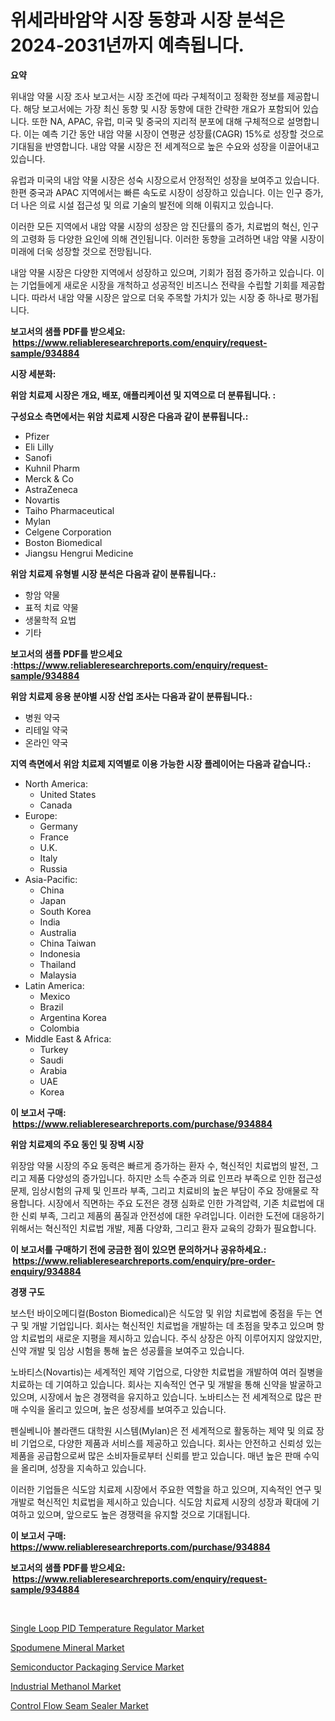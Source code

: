 <p><h1>위세라바암약 시장 동향과 시장 분석은 2024-2031년까지 예측됩니다.</h1></p><p><strong>요약</strong></p>
<p><p>위내암 약물 시장 조사 보고서는 시장 조건에 따라 구체적이고 정확한 정보를 제공합니다. 해당 보고서에는 가장 최신 동향 및 시장 동향에 대한 간략한 개요가 포함되어 있습니다. 또한 NA, APAC, 유럽, 미국 및 중국의 지리적 분포에 대해 구체적으로 설명합니다. 이는 예측 기간 동안 내암 약물 시장이 연평균 성장률(CAGR) 15%로 성장할 것으로 기대됨을 반영합니다. 내암 약물 시장은 전 세계적으로 높은 수요와 성장을 이끌어내고 있습니다.</p><p>유럽과 미국의 내암 약물 시장은 성숙 시장으로서 안정적인 성장을 보여주고 있습니다. 한편 중국과 APAC 지역에서는 빠른 속도로 시장이 성장하고 있습니다. 이는 인구 증가, 더 나은 의료 시설 접근성 및 의료 기술의 발전에 의해 이뤄지고 있습니다.</p><p>이러한 모든 지역에서 내암 약물 시장의 성장은 암 진단률의 증가, 치료법의 혁신, 인구의 고령화 등 다양한 요인에 의해 견인됩니다. 이러한 동향을 고려하면 내암 약물 시장이 미래에 더욱 성장할 것으로 전망됩니다.</p><p>내암 약물 시장은 다양한 지역에서 성장하고 있으며, 기회가 점점 증가하고 있습니다. 이는 기업들에게 새로운 시장을 개척하고 성공적인 비즈니스 전략을 수립할 기회를 제공합니다. 따라서 내암 약물 시장은 앞으로 더욱 주목할 가치가 있는 시장 중 하나로 평가됩니다.</p></p>
<p><strong>보고서의 샘플 PDF를 받으세요: &nbsp;<a href="https://www.reliableresearchreports.com/enquiry/request-sample/934884">https://www.reliableresearchreports.com/enquiry/request-sample/934884</a></strong></p>
<p><strong>시장 세분화:</strong></p>
<p><strong> 위암 치료제 시장은 개요, 배포, 애플리케이션 및 지역으로 더 분류됩니다. :</strong></p>
<p><strong>구성요소 측면에서는 위암 치료제 시장은 다음과 같이 분류됩니다.:</strong></p>
<p><ul><li>Pfizer</li><li>Eli Lilly</li><li>Sanofi</li><li>Kuhnil Pharm</li><li>Merck & Co</li><li>AstraZeneca</li><li>Novartis</li><li>Taiho Pharmaceutical</li><li>Mylan</li><li>Celgene Corporation</li><li>Boston Biomedical</li><li>Jiangsu Hengrui Medicine</li></ul></p>
<p><strong> 위암 치료제 유형별 시장 분석은 다음과 같이 분류됩니다.:</strong></p>
<p><ul><li>항암 약물</li><li>표적 치료 약물</li><li>생물학적 요법</li><li>기타</li></ul></p>
<p><strong>보고서의 샘플 PDF를 받으세요 :<a href="https://www.reliableresearchreports.com/enquiry/request-sample/934884">https://www.reliableresearchreports.com/enquiry/request-sample/934884</a></strong></p>
<p><strong> 위암 치료제 응용 분야별 시장 산업 조사는 다음과 같이 분류됩니다.:</strong></p>
<p><ul><li>병원 약국</li><li>리테일 약국</li><li>온라인 약국</li></ul></p>
<p><strong>지역 측면에서 위암 치료제 지역별로 이용 가능한 시장 플레이어는 다음과 같습니다.:</strong></p>
<p><ul>
    <li>
        North America:
        <ul>
            <li>United States</li>
            <li>Canada</li>
        </ul>
    </li>
    <li>
        Europe:
        <ul>
            <li>Germany</li>
            <li>France</li>
            <li>U.K.</li>
            <li>Italy</li>
            <li>Russia</li>
        </ul>
    </li>
    <li>
        Asia-Pacific:
        <ul>
            <li>China</li>
            <li>Japan</li>
            <li>South Korea</li>
            <li>India</li>
            <li>Australia</li>
            <li>China Taiwan</li>
            <li>Indonesia</li>
            <li>Thailand</li>
            <li>Malaysia</li>
        </ul>
    </li>
    <li>
        Latin America:
        <ul>
            <li>Mexico</li>
            <li>Brazil</li>
            <li>Argentina Korea</li>
            <li>Colombia</li>
        </ul>
    </li>
    <li>
        Middle East & Africa:
        <ul>
            <li>Turkey</li>
            <li>Saudi</li>
            <li>Arabia</li>
            <li>UAE</li>
            <li>Korea</li>
        </ul>
    </li>
    </ul></p>
<p><strong>이 보고서 구매: &nbsp;<a href="https://www.reliableresearchreports.com/purchase/934884">https://www.reliableresearchreports.com/purchase/934884</a></strong></p>
<p><strong>위암 치료제의 주요 동인 및 장벽 시장</strong></p>
<p><p>위장암 약물 시장의 주요 동력은 빠르게 증가하는 환자 수, 혁신적인 치료법의 발전, 그리고 제품 다양성의 증가입니다. 하지만 소득 수준과 의료 인프라 부족으로 인한 접근성 문제, 임상시험의 규제 및 인프라 부족, 그리고 치료비의 높은 부담이 주요 장애물로 작용합니다. 시장에서 직면하는 주요 도전은 경쟁 심화로 인한 가격압력, 기존 치료법에 대한 신뢰 부족, 그리고 제품의 품질과 안전성에 대한 우려입니다. 이러한 도전에 대응하기 위해서는 혁신적인 치료법 개발, 제품 다양화, 그리고 환자 교육의 강화가 필요합니다.</p></p>
<p><strong>이 보고서를 구매하기 전에 궁금한 점이 있으면 문의하거나 공유하세요.: &nbsp;<a href="https://www.reliableresearchreports.com/enquiry/pre-order-enquiry/934884">https://www.reliableresearchreports.com/enquiry/pre-order-enquiry/934884</a></strong></p>
<p><strong>경쟁 구도</strong></p>
<p><p>보스턴 바이오메디컬(Boston Biomedical)은 식도암 및 위암 치료법에 중점을 두는 연구 및 개발 기업입니다. 회사는 혁신적인 치료법을 개발하는 데 초점을 맞추고 있으며 항암 치료법의 새로운 지평을 제시하고 있습니다. 주식 상장은 아직 이루어지지 않았지만, 신약 개발 및 임상 시험을 통해 높은 성공률을 보여주고 있습니다.</p><p>노바티스(Novartis)는 세계적인 제약 기업으로, 다양한 치료법을 개발하여 여러 질병을 치료하는 데 기여하고 있습니다. 회사는 지속적인 연구 및 개발을 통해 신약을 발굴하고 있으며, 시장에서 높은 경쟁력을 유지하고 있습니다. 노바티스는 전 세계적으로 많은 판매 수익을 올리고 있으며, 높은 성장세를 보여주고 있습니다.</p><p>펜실베니아 볼라랜드 대학원 시스템(Mylan)은 전 세계적으로 활동하는 제약 및 의료 장비 기업으로, 다양한 제품과 서비스를 제공하고 있습니다. 회사는 안전하고 신뢰성 있는 제품을 공급함으로써 많은 소비자들로부터 신뢰를 받고 있습니다. 매년 높은 판매 수익을 올리며, 성장을 지속하고 있습니다.</p><p>이러한 기업들은 식도암 치료제 시장에서 주요한 역할을 하고 있으며, 지속적인 연구 및 개발로 혁신적인 치료법을 제시하고 있습니다. 식도암 치료제 시장의 성장과 확대에 기여하고 있으며, 앞으로도 높은 경쟁력을 유지할 것으로 기대됩니다.</p></p>
<p><strong>이 보고서 구매: &nbsp; <a href="https://www.reliableresearchreports.com/purchase/934884">https://www.reliableresearchreports.com/purchase/934884</a></strong></p>
<p><strong>보고서의 샘플 PDF를 받으세요: &nbsp;<a href="https://www.reliableresearchreports.com/enquiry/request-sample/934884">https://www.reliableresearchreports.com/enquiry/request-sample/934884</a></strong><strong></strong></p>
<p>&nbsp;</p>
<p><p><a href="https://github.com/dx0328/Market-Research-Report-List-1/blob/main/single-loop-pid-temperature-regulator-market.md">Single Loop PID Temperature Regulator Market</a></p><p><a href="https://view.publitas.com/reportprime-1/spodumene-mineral-market-dynamics-2024-2031-also-about-its-market-trends-projections-and-opportunities/">Spodumene Mineral Market</a></p><p><a href="https://spotless-saver-8fd.notion.site/Semiconductor-Packaging-Service-Market-Size-Growing-and-Forecasted-for-period-from-2024-2031-and-p-53ec5b7a81af4dac9af688c4a0a2d6e9">Semiconductor Packaging Service Market</a></p><p><a href="https://view.publitas.com/reportprime-1/decoding-the-industrial-methanol-market-a-deep-dive-into-the-latest-market-trends-market-segmentation-and-competitive-analysis/">Industrial Methanol Market</a></p><p><a href="https://github.com/juancolorado15/Market-Research-Report-List-1/blob/main/control-flow-seam-sealer-market.md">Control Flow Seam Sealer Market</a></p></p>